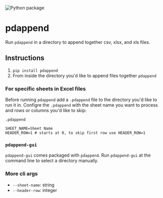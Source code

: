 ![Python package](https://github.com/chrispryer/pdappend/workflows/Python%20package/badge.svg)

# pdappend

Run `pdappend` in a directory to append together csv, xlsx, and xls files.

## Instructions

1. `pip install pdappend`
2. From inside the directory you'd like to append files together `pdappend`

### For specific sheets in Excel files

Before running `pdappend` add a `.pdappend` file to the directory you'd like to run it in. Configre the `.pdappend` with the sheet name you want to process and rows or columns you'd like to skip:

`.pdappend`
```.env
SHEET_NAME=Sheet Name
HEADER_ROW=1 # starts at 0, to skip first row use HEADER_ROW=1
```

### `pdappend-gui`

`pdappend-gui` comes packaged with `pdappend`. Run `pdappend-gui` at the command line to select a directory manually.


### More cli args

- `--sheet-name`: string
- `--header-row`: integer
